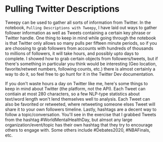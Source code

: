 # Pulling Twitter Descriptions

Tweepy can be used to gather all sorts of information from Twitter. In the notebook, `Pulling Descriptions with Tweepy`, I have laid out
ways to gather follower information as well as Tweets containing a certain key 
phrase or Twitter handle. One thing to keep in mind while going through the notebook is that Twitter 
only allows so many pulls per fifteen minute periods, so if you are choosing to grab followers from accounts 
with hundreds of thousands to millions of followers, it will take hours, and possibly upto days to complete. I showed how to 
grab certain objects from followers/tweets, but if there's something in particular you think would be 
interesting (Geo location, favorite/retweet numbers, following counts, etc.) there is almost certainly a way 
to do it, so feel free to go hunt for it in the Twitter Dev documentation.

If you don't waste hours a day on Twitter like me, here's some things to keep in mind about Twitter 
(the platform, not the API). Each Tweet can contiain at most 280 characters, so a few NLP-type 
statistics about text/word length won't lend themselves well to analysis. Each Tweet can also be favorited or 
retweeted, where retweeting someone elses Tweet will share it to your own followers timeline. 
Lastly, hashtags are a decent way to follow a topic/conversation. You'll see in the exercise that 
I grabbed Tweets from the hashtag #WorldMentalHealthDay, but almsot any large organization/event/topic 
has their own hashtag that they try to encourage others to engage with. Some others include #Debates2020, #NBAFinals, etc. 
